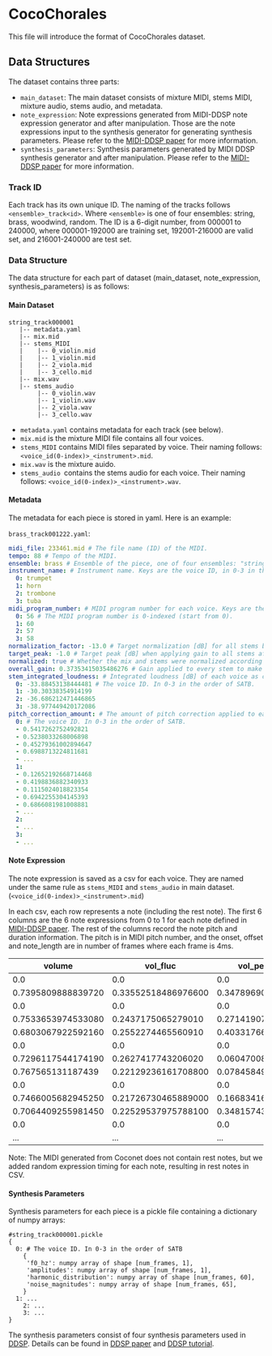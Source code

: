 # CocoChorales

This file will introduce the format of CocoChorales dataset.

## Data Structures

The dataset contains three parts:

- `main_dataset`: The main dataset consists of mixture MIDI, stems MIDI, mixture audio, stems audio, and metadata.
- `note_expression`: Note expressions generated from MIDI-DDSP note expression generator and after
  manipulation. Those are the note expressions input to the synthesis generator for generating synthesis parameters.
  Please refer to the [MIDI-DDSP paper](https://openreview.net/pdf?id=UseMOjWENv) for more information.
- `synthesis_parameters`: Synthesis parameters generated by MIDI DDSP synthesis generator and after manipulation. Please refer to the [MIDI-DDSP paper](https://openreview.net/pdf?id=UseMOjWENv) for more information.

### Track ID

Each track has its own unique ID. The naming of the tracks follows `<ensemble>_track<id>`. Where `<ensemble>` is one of four ensembles: string, brass, woodwind, random. The ID is a 6-digit number, from 000001 to 240000, where 000001-192000 are training set, 192001-216000 are valid set, and 216001-240000 are test set.

### Data Structure

The data structure for each part of dataset (main_dataset, note_expression, synthesis_parameters) is as follows:

#### Main Dataset

```
string_track000001
   |-- metadata.yaml
   |-- mix.mid
   |-- stems_MIDI
   |    |-- 0_violin.mid
   |    |-- 1_violin.mid
   |    |-- 2_viola.mid
   |    |-- 3_cello.mid 
   |-- mix.wav
   |-- stems_audio
        |-- 0_violin.wav
        |-- 1_violin.wav
        |-- 2_viola.wav
        |-- 3_cello.wav 
```

- `metadata.yaml` contains metadata for each track (see below).
- `mix.mid` is the mixture MIDI file contains all four voices.
- `stems_MIDI` contains MIDI files separated by voice. Their naming follows: `<voice_id(0-index)>_<instrument>.mid`.
- `mix.wav` is the mixture auido.
- `stems_audio `contains the stems audio for each voice. Their naming follows: `<voice_id(0-index)>_<instrument>.wav`.

#### Metadata

The metadata for each piece is stored in yaml. Here is an example:

`brass_track001222.yaml`:

```yaml
midi_file: 233461.mid # The file name (ID) of the MIDI.
tempo: 88 # Tempo of the MIDI.
ensemble: brass # Ensemble of the piece, one of four ensembles: "string, brass, woodwind, random".
instrument_name: # Instrument name. Keys are the voice ID, in 0-3 in the order of SATB.
  0: trumpet
  1: horn
  2: trombone
  3: tuba
midi_program_number: # MIDI program number for each voice. Keys are the voice ID, in 0-3 in the order of SATB.
  0: 56 # The MIDI program number is 0-indexed (start from 0).
  1: 60
  2: 57
  3: 58
normalization_factor: -13.0 # Target normalization [dB] for all stems before lowering gain to avoid clipping, will always be "-13.0".
target_peak: -1.0 # Target peak [dB] when applying gain to all stems after summing mixture, will always be "-1.0".
normalized: true # Whether the mix and stems were normalized according to the ITU-R BS.1770-4 spec, will always be "true".
overall_gain: 0.37353415035486276 # Gain applied to every stem to make sure mixture does not clip when stems are summed.
stem_integrated_loudness: # Integrated loudness [dB] of each voice as calculated by the ITU-R BS.1770-4 spec.
  0: -33.88453138444481 # The voice ID. In 0-3 in the order of SATB.
  1: -30.30338354914199
  2: -36.686212471446865
  3: -38.977449420172086
pitch_correction_amount: # The amount of pitch correction applied to each note. Each row represent a note. 
  0: # The voice ID. In 0-3 in the order of SATB.
  - 0.5417262752492821
  - 0.5238033268006898
  - 0.45279361002894647
  - 0.6988713224811681
  - ...
  1:
  - 0.12652192668714468
  - 0.4198836882340933
  - 0.1115024018823354
  - 0.6942255304145393
  - 0.6866081981008881
  - ...
  2:
  - ...
  3:
  - ...
```

#### Note Expression

The note expression is saved as a csv for each voice. They are named under the same rule as `stems_MIDI` and `stems_audio` in main dataset. (`<voice_id(0-index)>_<instrument>.mid`)

 In each csv, each row represents a note (including the rest note). The first 6 columns are the 6 note expressions from 0 to 1 for each note defined in [MIDI-DDSP paper](https://openreview.net/pdf?id=UseMOjWENv). The rest of the columns record the note pitch and duration information. The pitch is in MIDI pitch number, and the onset, offset and note_length are in number of frames where each frame is 4ms.

| **volume**         | **vol_fluc**        | **vol_peak_pos**    | **vibrato**         | **brightness**     | **attack**         | **pitch** | **onset** | **offset** | **note_length** |
| ------------------ | ------------------- | ------------------- | ------------------- | ------------------ | ------------------ | --------- | --------- | ---------- | --------------- |
| 0.0                | 0.0                 | 0.0                 | 0.0                 | 0.0                | 0.0                | 0         | 0         | 0          | 0               |
| 0.7395809888839720 | 0.33552518486976600 | 0.34789690375328100 | 0.32672226428985600 | 0.5702816247940060 | 0.55987149477005   | 77        | 0         | 168        | 168             |
| 0.0                | 0.0                 | 0.0                 | 0.0                 | 0.0                | 0.0                | 0         | 168       | 173        | 5               |
| 0.7533653974533080 | 0.2437175065279010  | 0.27141907811164900 | 0.304775208234787   | 0.5326902270317080 | 0.6773836612701420 | 79        | 173       | 331        | 158             |
| 0.6803067922592160 | 0.2552274465560910  | 0.4033176600933080  | 0.3316570520401000  | 0.5263296365737920 | 0.4892987310886380 | 81        | 331       | 672        | 341             |
| 0.0                | 0.0                 | 0.0                 | 0.0                 | 0.0                | 0.0                | 0         | 672       | 679        | 7               |
| 0.7296117544174190 | 0.2627417743206020  | 0.0604700893163681  | 0.2803541421890260  | 0.5160598754882810 | 0.7768481969833370 | 79        | 679       | 762        | 83              |
| 0.767565131187439  | 0.22129236161708800 | 0.07845849543809890 | 0.2821490466594700  | 0.5629626512527470 | 0.7202404141426090 | 77        | 762       | 847        | 85              |
| 0.0                | 0.0                 | 0.0                 | 0.0                 | 0.0                | 0.0                | 0         | 847       | 851        | 4               |
| 0.7466005682945250 | 0.21726730465889000 | 0.16683416068553900 | 0.2967233955860140  | 0.5283809304237370 | 0.7374227643013    | 76        | 851       | 1020       | 169             |
| 0.7064409255981450 | 0.22529537975788100 | 0.34815743565559400 | 0.3333543539047240  | 0.5272674560546880 | 0.5293049812316900 | 74        | 1020      | 1360       | 340             |
| 0.0                | 0.0                 | 0.0                 | 0.0                 | 0.0                | 0.0                | 0         | 1360      | 1362       | 2               |
| ...                | ...                 | ...                 | ...                 | ...                | ...                | ...       | ...       | ...        | ...             |

Note: The MIDI generated from Coconet does not contain rest notes, but we added random expression timing for each note, resulting in rest notes in CSV.



#### Synthesis Parameters

Synthesis parameters for each piece is a pickle file containing a dictionary of numpy arrays:

```
#string_track000001.pickle
{
  0: # The voice ID. In 0-3 in the order of SATB
    {
     'f0_hz': numpy array of shape [num_frames, 1],
     'amplitudes': numpy array of shape [num_frames, 1],
     'harmonic_distribution': numpy array of shape [num_frames, 60],
     'noise_magnitudes': numpy array of shape [num_frames, 65],
    }
  1: ...
 	2: ...
 	3: ...
}
```

The synthesis parameters consist of four synthesis parameters used in [DDSP](https://github.com/magenta/ddsp). Details can be found in [DDSP paper](https://openreview.net/forum?id=B1x1ma4tDr) and [DDSP tutorial](https://github.com/magenta/ddsp/blob/main/ddsp/colab/tutorials/1_synths_and_effects.ipynb).





